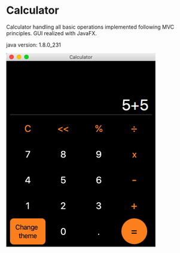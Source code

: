 # Calculator
Calculator handling all basic operations implemented following MVC principles. GUI realized with JavaFX.

java version: 1.8.0_231

![](demo/calcDemo.png)
